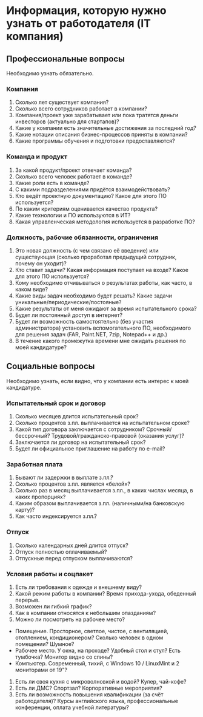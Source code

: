 # Информация, которую нужно узнать от работодателя (IT компания)

## Профессиональные вопросы

Необходимо узнать обязательно.

### Компания

1. Сколько лет существует компания?
1. Сколько всего сотрудников работает в компании?
1. Компания/проект уже зарабатывает или пока тратятся деньги инвесторов (актуально для стартапов)?
1. Какие у компании есть значительные достижения за последний год?
1. Какие нотации описания бизнес-процессов приняты в компании?
1. Какие программы обучения и подготовки предоставляются?

### Команда и продукт

1. За какой продукт/проект отвечает команда?
1. Сколько всего человек работает в команде?
1. Какие роли есть в команде?
1. С какими подразделениями придётся взаимодействовать?
1. Кто ведёт проектную документацию? Какое для этого ПО используется?
1. По каким критериям оценивается качество продукта?
1. Какие технологии и ПО используются в ИТ?
1. Какая управленческая методология используется в разработке ПО?

### Должность, рабочие обязанности, ограничения

1. Это новая должность (с чем связано её введение) или существующая (сколько проработал предыдущий сотрудник, почему он уходит)?
1. Кто ставит задачи? Какая информация поступает на входе? Какое для этого ПО используется?
1. Кому необходимо отчивываться о результатах работы, как часто, в каком виде?
1. Какие виды задач необходимо будет решать? Какие задачи уникальные/периодические/постояные?
1. Какие результаты от меня ожидают за время испытательного срока?
1. Будет ли постоянный доступ в интернет?
1. Будет ли возможность самостоятельно (без участия администратора) установить вспомогательного ПО, необходимого для решения задач (FAR, Paint.NET, 7zip, Notepad++ и др.)
1. В течение какого промежутка времени мне ожидать решения по моей кандидатуре?

## Социальные вопросы

Необходимо узнать, если видно, что у компании есть интерес к моей кандидатуре.

### Испытательный срок и договор

1. Сколько месяцев длится испытательный срок?
1. Сколько процентов з.пл. выплачивается на испытательном сроке?
1. Какой тип договора заключается с сотрудником? Cрочный/бессрочный? Трудовой/гражданско-правовой (оказания услуг)?
1. Заключается ли договор на испытательный срок?
1. Будет ли официальное приглашение на работу по e-mail?

### Заработная плата

1. Бывают ли задержки в выплате з.пл.?
1. Сколько процентов з.пл. является «белой»?
1. Сколько раз в месяц выплачивается з.пл., в каких числах месяца, в каких пропорциях?
1. Каким образом выплачивается з.пл. (наличными/на банковскую карту)?
1. Как часто индексируется з.пл.?

### Отпуск

1. Сколько календарных дней длится отпуск?
1. Отпуск полностью оплачиваемый?
1. Отпускные перед отпуском выплачиваются?

### Условия работы и соцпакет

1. Есть ли требования к одежде и внешнему виду?
1. Какой режим работы в компании? Время прихода-ухода, обеденный перерыв.
1. Возможен ли гибкий график?
1. Как в компании относятся к небольшим опазданиям?
1. Можно ли посмотреть на рабочее место?
  * Помещение. Просторное, светлое, чистое, с вентиляцией, отоплением, кондиционером? Cколько человек в одном помещении? Шумное?
  * Рабочее место. У окна, на проходе? Удобный стол и стул? Есть тумбочка? Монитор видно со спины?
  * Компьютер. Современный, тихий, с Windows 10 / LinuxMint и 2 мониторами от 19"?
1. Есть ли своя кухня c микроволновкой и водой? Кулер, чай-кофе?
1. Есть ли ДМС? Спортзал? Корпоративные мероприятия?
1. Есть ли возможность повышения квалификации (за счёт работодателя)? Курсы английского языка, профессиональные конференции, оплата учебной литературы?
